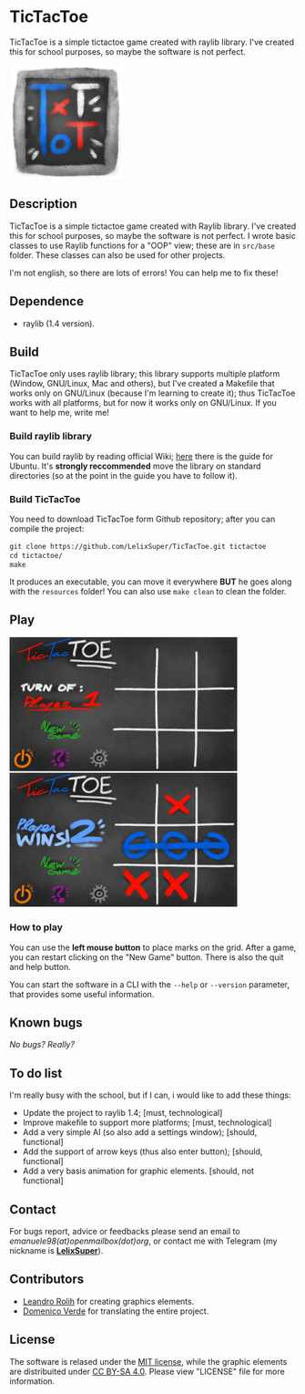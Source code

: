 # TicTacToe

TicTacToe is a simple tictactoe game created with raylib library. I've created this for school purposes, so maybe the software is not perfect.

[<img src="resources/icon.png" width=200>](resources/icon.png)

## Description

TicTacToe is a simple tictactoe game created with Raylib library. I've created this for school purposes, so maybe the software is not perfect. I wrote basic classes to use Raylib functions for a "OOP" view; these are in `src/base` folder. These classes can also be used for other projects.

I'm not english, so there are lots of errors! You can help me to fix these!

## Dependence

* raylib (1.4 version).

## Build

TicTacToe only uses raylib library; this library supports multiple platform (Window, GNU/Linux, Mac and others), but I've created a Makefile that works only on GNU/Linux (because I'm learning to create it); thus TicTacToe works with all platforms, but for now it works only on GNU/Linux. If you want to help me, write me!

### Build raylib library

You can build raylib by reading official Wiki; [here](https://github.com/raysan5/raylib/wiki/Compile-your-game-for-Linux) there is the guide for Ubuntu. It's **strongly reccommended** move the library on standard directories (so at the point in the guide you have to follow it).

### Build TicTacToe

You need to download TicTacToe form Github repository; after you can compile the project:

    git clone https://github.com/LelixSuper/TicTacToe.git tictactoe
    cd tictactoe/
    make

It produces an executable, you can move it everywhere **BUT** he goes along with the `resources` folder!
You can also use `make clean` to clean the folder.

## Play

[<img src="screenshots/default.png" width=400>](screenshots/default.png)
[<img src="screenshots/win.png" width=400>](screenshots/win.png)

### How to play
You can use the **left mouse button** to place marks on the grid. After a game, you can restart clicking on the "New Game" button. There is also the quit and help button.

You can start the software in a CLI with the `--help` or `--version` parameter, that provides some useful information.

## Known bugs

*No bugs? Really?*

## To do list

I'm really busy with the school, but if I can, i would like to add these things:
* Update the project to raylib 1.4; [must, technological]
* Improve makefile to support more platforms; [must, technological]
* Add a very simple AI (so also add a settings window); [should, functional]
* Add the support of arrow keys (thus also enter button); [should, functional]
* Add a very basis animation for graphic elements. [should, not functional]

## Contact

For bugs report, advice or feedbacks please send an email to *emanuele98(at)openmailbox(dot)org*, or contact me with Telegram (my nickname is [**LelixSuper**](http://telegram.me/LelixSuper)).

## Contributors

* [Leandro Rolih](http://ilresanmto.deviantart.com/) for creating graphics elements.
* [Domenico Verde](https://github.com/LordRibblesdale) for translating the entire project.

## License

The software is relased under the [MIT license](https://opensource.org/licenses/MIT), while the graphic elements are distribuited under [CC BY-SA 4.0](https://creativecommons.org/licenses/by-sa/4.0/). Please view "LICENSE" file for more information.
